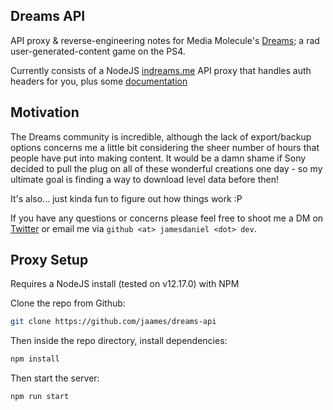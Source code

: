## Dreams API

API proxy & reverse-engineering notes for Media Molecule's [Dreams](https://www.playstation.com/en-gb/games/dreams-ps4/); a rad user-generated-content game on the PS4.

Currently consists of a NodeJS [indreams.me](https://indreams.me/) API proxy that handles auth headers for you, plus some [documentation](https://github.com/jaames/dreams-api/wiki/Indreams-API)

## Motivation

The Dreams community is incredible, although the lack of export/backup options concerns me a little bit considering the sheer number of hours that people have put into making content. It would be a damn shame if Sony decided to pull the plug on all of these wonderful creations one day - so my ultimate goal is finding a way to download level data before then!

It's also... just kinda fun to figure out how things work :P

If you have any questions or concerns please feel free to shoot me a DM on [Twitter](https://twitter.com/rakujira) or email me via `github <at> jamesdaniel <dot> dev`.

## Proxy Setup

Requires a NodeJS install (tested on v12.17.0) with NPM

Clone the repo from Github:

```bash
git clone https://github.com/jaames/dreams-api
```

Then inside the repo directory, install dependencies:

```bash
npm install
```

Then start the server:

```bash
npm run start
```